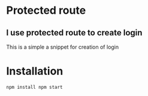 # Protected route

## I use protected route to create login

This is a simple a snippet for creation of login

# Installation

`npm install npm start`
